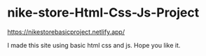 # nike-store-Html-Css-Js-Project

https://nikestorebasicproject.netlify.app/

I made this site using basic html css and js. Hope you like it.
